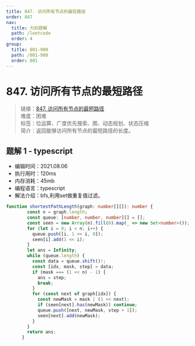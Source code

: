 ```yaml
---
title: 847. 访问所有节点的最短路径
order: 847
nav:
  title: 力扣题解
  path: /leetcode
  order: 4
group:
  title: 801-900
  path: /801-900
  order: 801
---
```


# 847. 访问所有节点的最短路径
    
> 链接：[847. 访问所有节点的最短路径](https://leetcode-cn.com/problems/shortest-path-visiting-all-nodes/)  
> 难度：困难  
> 标签：位运算、广度优先搜索、图、动态规划、状态压缩  
> 简介：返回能够访问所有节点的最短路径的长度。
      
## 题解 1 - typescript
- 编辑时间：2021.08.06
- 执行用时：120ms
- 内存消耗：45mb
- 编程语言：typescript
- 解法介绍：bfs,利用set做重复值过滤。
```typescript
function shortestPathLength(graph: number[][]): number {
        const n = graph.length;
        const queue: [number, number, number][] = [];
        const seen = new Array(n).fill(0).map(_ => new Set<number>());
        for (let i = 0; i < n; i++) {
          queue.push([i, 1 << i, 0]);
          seen[i].add(1 << i);
        }
        let ans = Infinity;
        while (queue.length) {
          const data = queue.shift()!;
          const [idx, mask, step] = data;
          if (mask === (1 << n) - 1) {
            ans = step;
            break;
          }
          for (const next of graph[idx]) {
            const newMask = mask | (1 << next);
            if (seen[next].has(newMask)) continue;
            queue.push([next, newMask, step + 1]);
            seen[next].add(newMask);
          }
        }
        return ans;
      }
```

      